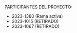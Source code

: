 PARTICIPANTES DEL PROYECTO: 

- 2023-1380 (Rama activa)
- 2023-1015 (RETIRADO)
- 2023-1067 (RETIRADO)
